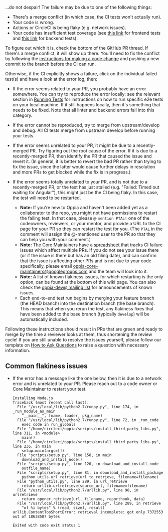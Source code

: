...do not despair! The failure may be due to one of the following things:

- There's a merge conflict (in which case, the CI tests won't actually run).
- Your code is wrong.
- Actions or CircleCI is being flaky (e.g. network issues).
- Your code has insufficient test coverage (see [this link](https://github.com/oppia/oppia/wiki/Frontend-unit-tests-guide#generating-coverage-reports) for frontend tests and [this link](https://github.com/oppia/oppia/wiki/Writing-backend-tests#generating-coverage-reports) for backend tests).

To figure out which it is, check the bottom of the GitHub PR thread. If there's a merge conflict, it will show up there. You'll need to fix the conflict by following the [instructions for making a code change](https://github.com/oppia/oppia/wiki/Contributing-code-to-Oppia#instructions-for-making-a-code-change) and pushing a new commit to the branch before the CI can run.

Otherwise, if the CI explicitly shows a failure, click on the individual failed test(s) and have a look at the error log, then:

* If the error seems related to your PR, you probably have an error somewhere. You can try to reproduce the error locally: see the relevant section in [Running Tests](https://github.com/oppia/oppia/wiki/Running-Tests#end-to-end-tests) for instructions on how to run specific e2e tests on your local machine. If it still happens locally, then it's something that needs to be fixed. Note that all linter and backend errors fall into this category.

* If the error cannot be reproduced, try to merge from upstream/develop and debug. All CI tests merge from upstream develop before running your tests.

* If the error seems unrelated to your PR, it might be due to a recently-merged PR. Try figuring out the root cause of the error. If it is due to a recently-merged PR, then identify the PR that caused the issue and revert it. (In general, it is better to revert the bad PR rather than trying to fix the issue, since the latter would cause further delays in resolution and more PRs to get blocked while the fix is in progress.)

* If the error seems totally unrelated to your PR, and is not due to a recently-merged PR, or the test has just stalled (e.g. "Failed: Timed out waiting for Angular"), this might just be the CI being flaky. In this case, the test will need to be restarted.

  - **Note:** If you're new to Oppia and haven't been added yet as a collaborator to the repo, you might not have permissions to restart the failing test. In that case, please `@-mention PTAL!` one of the codeowners, reviewers, or your mentor, and provide a URL to the  CI page for your PR so they can restart the test for you. (The `PTAL` in the comment will assign the @-mentioned user to the PR so that they can help you with your comment.)
  - **Note:** The Core Maintainers have a [spreadsheet](https://docs.google.com/spreadsheets/d/1y_zk1S7YjybqxKXXh8GLPnILhBIGOr7zRvE80CPvCKk/edit#gid=0) that tracks CI failure issues which affect multiple PRs. If you do not see your issue there (or if the issue is there but has an old filing date), and can confirm that the issue is affecting other PRs and is not due to your code specifically, please email oppia-core-maintainers@googlegroups.com and the team will look into it.
  - **Note:** A list of known flakiness issues, for which restarting is the only option, can be found at the bottom of this wiki page. You can also check the [oppia-dev@ mailing list](https://groups.google.com/forum/#!forum/oppia-dev) for announcements of known issues.
  -  Each end-to-end test run begins by merging your feature branch (the HEAD branch) into the destination branch (the base branch). This means that when you rerun the test, any flakiness fixes that have been added to the base branch (typically `develop`) will be automatically included.

Following these instructions should result in PRs that are green and ready to merge by the time a reviewer looks at them, thus shortening the review cycle! If you are still unable to resolve the issues yourself, please follow our template on [How to Ask Questions](https://github.com/oppia/oppia/wiki/Guide-on-How-to-Ask-Questions) to raise a question with necessary information. 


## Common flakiness issues

* If the error has a message like the one below, then it is due to a network error and is unrelated to your PR. Please reach out to a code owner or Core Maintainer to restart your test.

   ```
   Installing Node.js
   Traceback (most recent call last):
     File "/usr/local/lib/python2.7/runpy.py", line 174, in _run_module_as_main
       "__main__", fname, loader, pkg_name)
     File "/usr/local/lib/python2.7/runpy.py", line 72, in _run_code
       exec code in run_globals
     File "/home/circleci/oppia/scripts/install_third_party_libs.py", line 311, in <module>
       main()
     File "/home/circleci/oppia/scripts/install_third_party_libs.py", line 236, in main
       setup.main(args=[])
     File "scripts/setup.py", line 158, in main
       download_and_install_node()
     File "scripts/setup.py", line 120, in download_and_install_node
       outfile_name)
     File "scripts/setup.py", line 81, in download_and_install_package
       python_utils.url_retrieve(url_to_retrieve, filename=filename)
     File "python_utils.py", line 289, in url_retrieve
       return urllib.urlretrieve(source_url, filename=filename)
     File "/usr/local/lib/python2.7/urllib.py", line 98, in urlretrieve
       return opener.retrieve(url, filename, reporthook, data)
     File "/usr/local/lib/python2.7/urllib.py", line 289, in retrieve
       "of %i bytes" % (read, size), result)
   urllib.ContentTooShortError: retrieval incomplete: got only 7372553 out of 18638507 bytes

   Exited with code exit status 1
   ```
